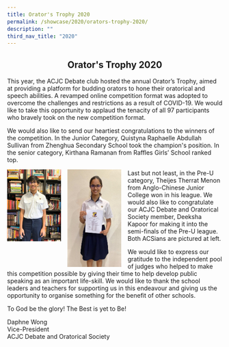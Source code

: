 ```yaml
---
title: Orator's Trophy 2020
permalink: /showcase/2020/orators-trophy-2020/
description: ""
third_nav_title: "2020"
---
```

## <center> Orator's Trophy 2020 </center>

This year, the ACJC Debate club hosted the annual Orator’s Trophy, aimed at providing a platform for budding orators to hone their oratorical and speech abilities. A revamped online competition format was adopted to overcome the challenges and restrictions as a result of COVID-19. We would like to take this opportunity to applaud the tenacity of all 97 participants who bravely took on the new competition format.

  
We would also like to send our heartiest congratulations to the winners of the competition. In the Junior Category, Quistyna Raphaelle Abdullah Sullivan from Zhenghua Secondary School took the champion's position. In the senior category, Kirthana Ramanan from Raffles Girls’ School ranked top.

<img src="/images/theijes%20acjc_2020_1.jpeg" style="width: 25%; margin-right:15px;" align="left"> 
<img src="/images/Deeksha.jpeg" style="width: 25%; margin-right:15px;" align="left">  Last but not least, in the Pre-U category, Theijes Therrat Menon from Anglo-Chinese Junior College won in his league. We would also like to congratulate our ACJC Debate and Oratorical Society member, Deeksha Kapoor for making it into the semi-finals of the Pre-U league. Both ACSians are pictured at left.

  

We would like to express our gratitude to the independent pool of judges who helped to make this competition possible by giving their time to help develop public speaking as an important life-skill. We would like to thank the school leaders and teachers for supporting us in this endeavour and giving us the opportunity to organise something for the benefit of other schools.

To God be the glory! The Best is yet to Be!

Daphne Wong<br>
Vice-President<br>
ACJC Debate and Oratorical Society